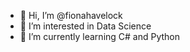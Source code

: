 - 👋 Hi, I’m @fionahavelock
- 👀 I’m interested in Data Science
- 🌱 I’m currently learning C# and Python 

<!---
fionahavelock/fionahavelock is a ✨ special ✨ repository because its `README.md` (this file) appears on your GitHub profile.
You can click the Preview link to take a look at your changes.
--->
